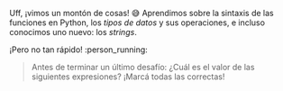 Uff, ¡vimos un montón de cosas! :sweat_smile: Aprendimos sobre la sintaxis de las funciones en Python, los _tipos de datos_ y sus operaciones, e incluso conocimos uno nuevo: los _strings_. 

¡Pero no tan rápido! :person_running:

> Antes de terminar un último desafío: ¿Cuál es el valor de las siguientes expresiones? ¡Marcá todas las correctas!
